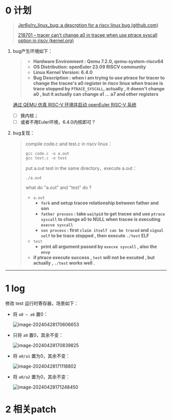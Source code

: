 # 0 计划

> [Jer6y/rv_linux_bug: a descrption for a riscv linux bug (github.com)](https://github.com/Jer6y/rv_linux_bug)
>
> [218701 – tracer can't change a0 in tracee when use ptrace syscall option in riscv (kernel.org)](https://bugzilla.kernel.org/show_bug.cgi?id=218701)

1. bug产生环境如下：

   > - **Hardware Environment : Qemu 7.2.0, qemu-system-riscv64**
   > - **OS Distribution: openEuler 23.09 RISCV community**
   > - **Linux Kernel Version: 6.4.0**
   > - **Bug Description : when i am trying to use ptrace for tracer to change the tracee's a0 register in riscv linux when tracee is trace stopped by `PTRACE_SYSCALL`, actually , it doesn't change a0 , but it actually can change a1 ... a7 and other registers**

   [通过 QEMU 仿真 RISC-V 环境并启动 openEuler RISC-V 系统](https://www.openeuler.org/zh/blog/phoebe/2023-09-26-Run-openEuler-RISC-V-On-Qemu.html)

   - [ ] 换内核；
   - [ ] 或者不用Euler环境，6.4.0内核即可？

2. bug复现：

   > compile code.c and test.c in riscv linux：
   >
   > ```
   > gcc code.c -o a.out
   > gcc test.c -o test
   > ```
   >
   > put a.out test in the same directory，execute a.out：
   >
   > ```
   > ./a.out
   > ```
   >
   > what do "a.out" and "test" do ?
   >
   > - `a.out`
   >   - **`fork` and setup tracee relationship between father and son**
   >   - **`father process` : take `waitpid` to get tracee and use `ptrace syscall` to change a0 to NULL when tracee is executing `execve syscall`**
   >   - **`son process` : first `claim itself can be traced` and `signal self` to be trace stopped , then execute `./test` ELF**
   > - `test`
   >   - **print all argument passed by `execve syscall` , also the `envp`**
   > - **if ptrace execute success , `test` will not be excuted , but actually , `./test` works well .**

---

# 1 log

修改 test 运行时寄存器，场景如下：

* 将 `a0 ~ a6` 置0：

  ![image-20240428170606653](https://cdn.jsdelivr.net/gh/MaskerDad/BlogImage@main/202404281706727.png)

* 只将 `a0` 置0，其余不变：

  ![image-20240428170839825](https://cdn.jsdelivr.net/gh/MaskerDad/BlogImage@main/202404281708851.png)

* 将 `a0/a1` 置为0，其余不变：

  ![image-20240428171118802](https://cdn.jsdelivr.net/gh/MaskerDad/BlogImage@main/202404281711828.png)

* 将 `a0/a2` 置为0，其余不变：

  ![image-20240428171248450](https://cdn.jsdelivr.net/gh/MaskerDad/BlogImage@main/202404281712474.png)

# 2 相关patch

